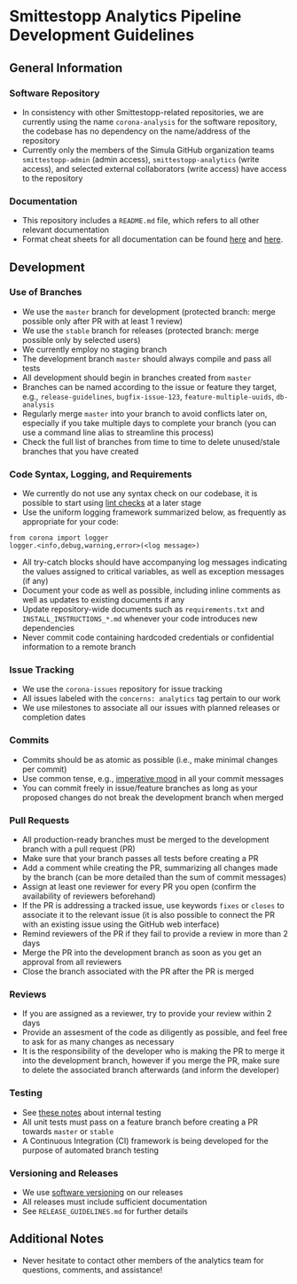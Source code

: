# Smittestopp Analytics Pipeline Development Guidelines

## General Information

### Software Repository

- In consistency with other Smittestopp-related repositories, we are currently using the name `corona-analysis` for the software repository, the codebase has no dependency on the name/address of the repository
- Currently only the members of the Simula GitHub organization teams `smittestopp-admin` (admin access), `smittestopp-analytics` (write access), and selected external collaborators (write access) have access to the repository 

### Documentation

- This repository includes a `README.md` file, which refers to all other relevant documentation
- Format cheat sheets for all documentation can be found [here](https://help.github.com/en/github/writing-on-github/basic-writing-and-formatting-syntax) and [here](https://guides.github.com/features/mastering-markdown/).


## Development

### Use of Branches

- We use the `master` branch for development (protected branch: merge possible only after PR with at least 1 review)
- We use the `stable` branch for releases (protected branch: merge possible only by selected users) 
- We currently employ no staging branch
- The development branch `master` should always compile and pass all tests
- All development should begin in branches created from `master`
- Branches can be named according to the issue or feature they target, e.g., `release-guidelines`, `bugfix-issue-123`, `feature-multiple-uuids`, `db-analysis`
- Regularly merge `master` into your branch to avoid conflicts later on, especially if you take multiple days to complete your branch (you can use a command line alias to streamline this process)
- Check the full list of branches from time to time to delete unused/stale branches that you have created

### Code Syntax, Logging, and Requirements

- We currently do not use any syntax check on our codebase, it is possible to start using [lint checks](https://en.wikipedia.org/wiki/Lint_(software)) at a later stage
- Use the uniform logging framework summarized below, as frequently as appropriate for your code:

```
from corona import logger
logger.<info,debug,warning,error>(<log message>)
```
- All try-catch blocks should have accompanying log messages indicating the values assigned to critical variables, as well as exception messages (if any) 
- Document your code as well as possible, including inline comments as well as updates to existing documents if any
- Update repository-wide documents such as `requirements.txt` and `INSTALL_INSTRUCTIONS_*.md` whenever your code introduces new dependencies
- Never commit code containing hardcoded credentials or confidential information to a remote branch

### Issue Tracking

- We use the `corona-issues` repository for issue tracking
- All issues labeled with the `concerns: analytics` tag pertain to our work
- We use milestones to associate all our issues with planned releases or completion dates

### Commits

- Commits should be as atomic as possible (i.e., make minimal changes per commit)
- Use common tense, e.g., [imperative mood](https://en.wikipedia.org/wiki/Imperative_mood) in all your commit messages
- You can commit freely in issue/feature branches as long as your proposed changes do not break the development branch when merged

### Pull Requests

- All production-ready branches must be merged to the development branch with a pull request (PR)
- Make sure that your branch passes all tests before creating a PR
- Add a comment while creating the PR, summarizing all changes made by the branch (can be more detailed than the sum of commit messages)
- Assign at least one reviewer for every PR you open (confirm the availability of reviewers beforehand)
- If the PR is addressing a tracked issue, use keywords `fixes` or `closes` to associate it to the relevant issue (it is also possible to connect the PR with an existing issue using the GitHub web interface)
- Remind reviewers of the PR if they fail to provide a review in more than 2 days
- Merge the PR into the development branch as soon as you get an approval from all reviewers
- Close the branch associated with the PR after the PR is merged

### Reviews

- If you are assigned as a reviewer, try to provide your review within 2 days
- Provide an assesment of the code as diligently as possible, and feel free to ask for as many changes as necessary
- It is the responsibility of the developer who is making the PR to merge it into the development branch, however if you merge the PR, make sure to delete the associated branch afterwards (and inform the developer)

### Testing

- See [these notes](tests/README.md) about internal testing
- All unit tests must pass on a feature branch before creating a PR towards `master` or `stable`
- A Continuous Integration (CI) framework is being developed for the purpose of automated branch testing

### Versioning and Releases

- We use [software versioning](https://en.wikipedia.org/wiki/Software_versioning) on our releases
- All releases must include sufficient documentation
- See `RELEASE_GUIDELINES.md` for further details


## Additional Notes

- Never hesitate to contact other members of the analytics team for questions, comments, and assistance!
